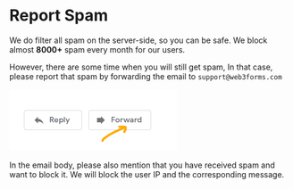 # Report Spam

We do filter all spam on the server-side, so you can be safe. We block almost **8000+** spam every month for our users. 

However, there are some time when you will still get  spam, In that case, please report that spam by forwarding the email to `support@web3forms.com` 

![](../../../.gitbook/assets/image%20%282%29.png)

In the email body, please also mention that you have received spam and want to block it. We will block the user IP and the corresponding message. 

